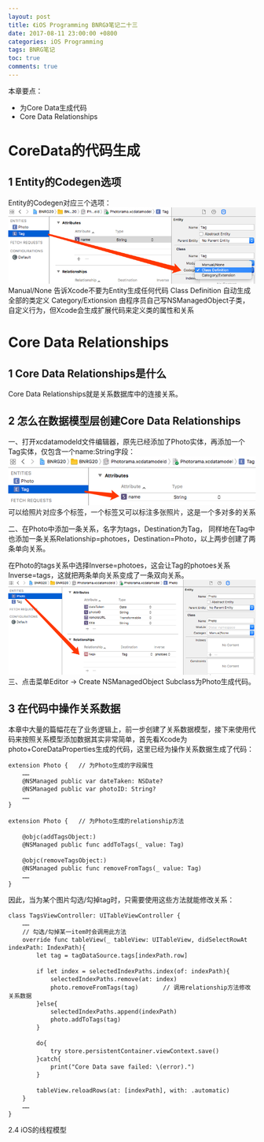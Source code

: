 ```yaml
---
layout: post
title: 《iOS Programming BNRG》笔记二十三
date: 2017-08-11 23:00:00 +0800
categories: iOS Programming
tags: BNRG笔记
toc: true
comments: true
---
```

本章要点：
- 为Core Data生成代码
- Core Data Relationships
<!-- more -->
# CoreData的代码生成
## 1 Entity的Codegen选项
Entity的Codegen对应三个选项：
![](0811iOSProgrammingBNRG23/img01.png)
Manual/None		告诉Xcode不要为Entity生成任何代码
Class Definition	自动生成全部的类定义
Category/Extionsion	由程序员自己写NSManagedObject子类，自定义行为，但Xcode会生成扩展代码来定义类的属性和关系

# Core Data Relationships
## 1 Core Data Relationships是什么
Core Data Relationships就是关系数据库中的连接关系。

## 2 怎么在数据模型层创建Core Data Relationships
一、打开xcdatamodeld文件编辑器，原先已经添加了Photo实体，再添加一个Tag实体，仅包含一个name:String字段：
![](0811iOSProgrammingBNRG23/img02.png)
可以给照片对应多个标签，一个标签又可以标注多张照片，这是一个多对多的关系

二、在Photo中添加一条关系，名字为tags，Destination为Tag，
同样地在Tag中也添加一条关系Relationship=photoes，Destination=Photo，以上两步创建了两条单向关系。

在Photo的tags关系中选择Inverse=photoes，这会让Tag的photoes关系Inverse=tags，这就把两条单向关系变成了一条双向关系。
![](0811iOSProgrammingBNRG23/img03.png)
三、点击菜单Editor -> Create NSManagedObject Subclass为Photo生成代码。

## 3 在代码中操作关系数据
本章中大量的篇幅花在了业务逻辑上，前一步创建了关系数据模型，接下来使用代码来按照关系模型添加数据其实非常简单，首先看Xcode为photo+CoreDataProperties生成的代码，这里已经为操作关系数据生成了代码：
``` objc
extension Photo {	// 为Photo生成的字段属性
    ……
    @NSManaged public var dateTaken: NSDate?
    @NSManaged public var photoID: String?
    ……
}

extension Photo {	// 为Photo生成的relationship方法

    @objc(addTagsObject:)
    @NSManaged public func addToTags(_ value: Tag)

    @objc(removeTagsObject:)
    @NSManaged public func removeFromTags(_ value: Tag)
    ……
}
```
因此，当为某个图片勾选/勾掉tag时，只需要使用这些方法就能修改关系：
``` objc
class TagsViewController: UITableViewController {
    ……
	// 勾选/勾掉某一item时会调用此方法
    override func tableView(_ tableView: UITableView, didSelectRowAt indexPath: IndexPath){
        let tag = tagDataSource.tags[indexPath.row]
        
        if let index = selectedIndexPaths.index(of: indexPath){
            selectedIndexPaths.remove(at: index)
            photo.removeFromTags(tag)		// 调用relationship方法修改关系数据
        }else{
            selectedIndexPaths.append(indexPath)
            photo.addToTags(tag)
        }
        
        do{
            try store.persistentContainer.viewContext.save()
        }catch{
            print("Core Data save failed: \(error).")
        }
        
        tableView.reloadRows(at: [indexPath], with: .automatic)
    }
    ……
}
```
2.4 iOS的线程模型